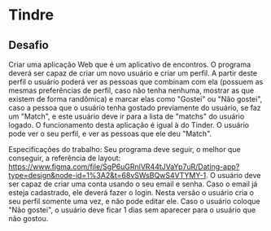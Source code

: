 # Tindre


## Desafio

Criar uma aplicação Web que é um aplicativo de encontros. O programa deverá ser capaz de criar um novo usuário e criar um perfil. A partir deste perfil o usuário poderá ver as pessoas que combinam com ela (possuem as mesmas preferências de perfil, caso não tenha nenhuma, mostrar as que existem de forma randômica) e marcar elas como "Gostei" ou "Não gostei", caso a pessoa que o usuário tenha gostado previamente do usuário, se faz um "Match", e este usuário deve ir para a lista de "matchs" do usuário logado. O funcionamento desta aplicação é igual à do Tinder. O usuário pode ver o seu perfil, e ver as pessoas que ele deu "Match". 

Especificações do trabalho:
Seu programa deve seguir, o melhor que conseguir, a referência de layout: https://www.figma.com/file/SgP6uGRnlVR44tJVaYp7uR/Dating-app?type=design&node-id=1%3A2&t=68vSWsBQwS4VTYMY-1.
O usuário deve ser capaz de criar uma conta usando o seu email e senha. Caso o email já esteja cadastrado, ele deverá fazer o login.
Nesta versão o usuário cria o seu perfil somente uma vez, e não pode editar ele.
Caso o usuário coloque "Não gostei", o usuário deve ficar 1 dias sem aparecer para o usuário que não gostou.

